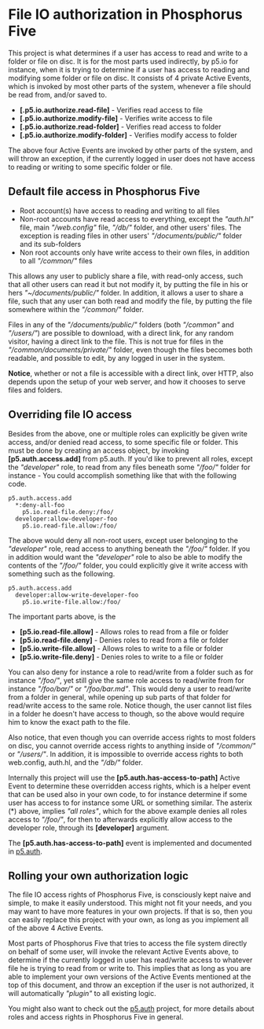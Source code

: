 File IO authorization in Phosphorus Five
===============

This project is what determines if a user has access to read and write to a folder or file
on disc. It is for the most parts used indirectly, by p5.io for instance, when it is trying to 
determine if a user has access to reading and modifying some folder or file on disc. It consists
of 4 private Active Events, which is invoked by most other parts of the system, whenever 
a file should be read from, and/or saved to.

* __[.p5.io.authorize.read-file]__ - Verifies read access to file
* __[.p5.io.authorize.modify-file]__ - Verifies write access to file
* __[.p5.io.authorize.read-folder]__ - Verifies read access to folder
* __[.p5.io.authorize.modify-folder]__ - Verifies modify access to folder

The above four Active Events are invoked by other parts of the system, and will throw
an exception, if the currently logged in user does not have access to reading or
writing to some specific folder or file.

## Default file access in Phosphorus Five

* Root account(s) have access to reading and writing to all files
* Non-root accounts have read access to everything, except the _"auth.hl"_ file, main _"/web.config"_ file, _"/db/"_ folder, and other users' files. The exception is reading files in other users' _"/documents/public/"_ folder and its sub-folders
* Non root accounts only have write access to their own files, in addition to all _"/common/"_ files

This allows any user to publicly share a file, with read-only access, such that all other users can read it but not modify it,
by putting the file in his or hers _"~/documents/public/"_ folder. In addition, it allows a user to share a file, such that
any user can both read and modify the file, by putting the file somewhere within the _"/common/"_ folder.

Files in any of the _"/documents/public/"_ folders (both _"/common"_ and _"/users/"_) are possible to download, with a direct link, for any random
visitor, having a direct link to the file. This is not true for files in the _"/common/documents/private/"_ folder, even though
the files becomes both readable, and possible to edit, by any logged in user in the system.

**Notice**, whether or not a file is accessible with a direct link, over HTTP, also depends upon the setup
of your web server, and how it chooses to serve files and folders.

## Overriding file IO access

Besides from the above, one or multiple roles can explicitly be given write access, 
and/or denied read access, to some specific file or folder. This must be done by creating 
an access object, by invoking **[p5.auth.access.add]** from p5.auth. If you'd like to prevent 
all roles, except the _"developer"_ role, to read from any files beneath some _"/foo/"_ folder 
for instance - You could accomplish something like that with the following code.

```
p5.auth.access.add
  *:deny-all-foo
    p5.io.read-file.deny:/foo/
  developer:allow-developer-foo
    p5.io.read-file.allow:/foo/
```

The above would deny all non-root users, except user belonging to the _"developer"_ role, 
read access to anything beneath the _"/foo/"_ folder. If you in addition would want
the _"developer"_ role to also be able to modify the contents of the _"/foo/"_ folder,
you could explicitly give it write access with something such as the following.

```
p5.auth.access.add
  developer:allow-write-developer-foo
    p5.io.write-file.allow:/foo/
```

The important parts above, is the

* __[p5.io.read-file.allow]__ - Allows roles to read from a file or folder
* __[p5.io.read-file.deny]__ - Denies roles to read from a file or folder
* __[p5.io.write-file.allow]__ - Allows roles to write to a file or folder
* __[p5.io.write-file.deny]__ - Denies roles to write to a file or folder

You can also deny for instance a role to read/write from a folder such as for instance _"/foo/"_,
yet still give the same role access to read/write from for instance _"/foo/bar/"_ or _"/foo/bar.md"_.
This would deny a user to read/write from a folder in general, while opening up sub parts
of that folder for read/write access to the same role. Notice though, the user cannot
list files in a folder he doesn't have access to though, so the above would require him
to know the exact path to the file.

Also notice, that even though you can override access rights to most folders on
disc, you cannot override access rights to anything inside of _"/common/"_ or _"/users/"_.
In addition, it is impossible to override access rights to both web.config, auth.hl,
and the _"/db/"_ folder.

Internally this project will use the **[p5.auth.has-access-to-path]** Active Event
to determine these overridden access rights, which is a helper event that can be used
also in your own code, to for instance determine if some user has access to for instance
some URL or something similar. The asterix (*) above, implies _"all roles"_, which
for the above example denies all roles access to _"/foo/"_, for then to afterwards
explicitly allow access to the developer role, through its **[developer]** argument.

The **[p5.auth.has-access-to-path]** event is implemented and documented in [p5.auth](/plugins/extras/p5.auth).

## Rolling your own authorization logic

The file IO access rights of Phosphorus Five, is consciously kept naive and
simple, to make it easily understood. This might not fit your needs, and you may
want to have more features in your own projects. If that is so, then you can easily
replace this project with your own, as long as you implement all of the above 4 Active
Events.

Most parts of Phosphorus Five that tries to access the file system directly on behalf of some user,
will invoke the relevant Active Events above, to determine if the currently logged in user
has read/write access to whatever file he is trying to read from or write to. This
implies that as long as you are able to implement your own versions of the Active Events
mentioned at the top of this document, and throw an exception if the user is not
authorized, it will automatically _"plugin"_ to all existing logic.

You might also want to check out the [p5.auth](/plugins/extras/p5.auth) project,
for more details about roles and access rights in Phosphorus Five in general.
